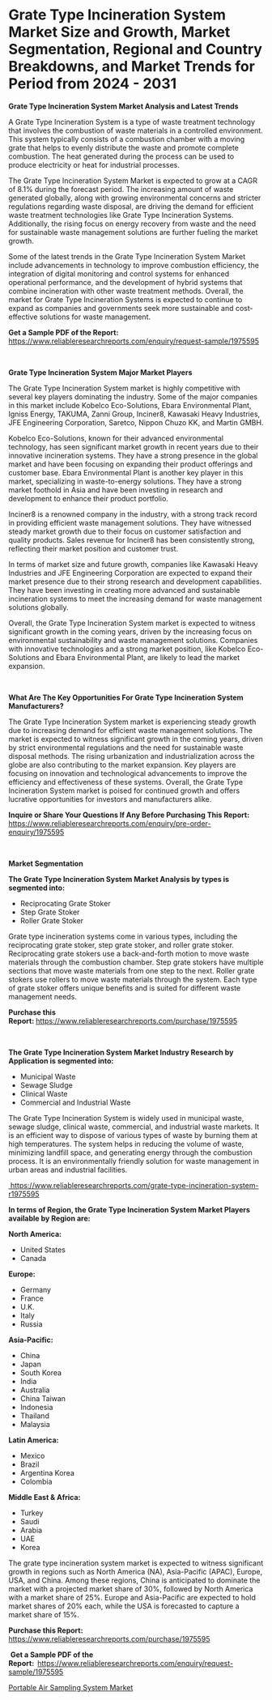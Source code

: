 <p><h1>Grate Type Incineration System Market Size and Growth, Market Segmentation, Regional and Country Breakdowns, and Market Trends for Period from 2024 -  2031</h1></p><p><strong>Grate Type Incineration System Market Analysis and Latest Trends</strong></p>
<p><p>A Grate Type Incineration System is a type of waste treatment technology that involves the combustion of waste materials in a controlled environment. This system typically consists of a combustion chamber with a moving grate that helps to evenly distribute the waste and promote complete combustion. The heat generated during the process can be used to produce electricity or heat for industrial processes.</p><p>The Grate Type Incineration System Market is expected to grow at a CAGR of 8.1% during the forecast period. The increasing amount of waste generated globally, along with growing environmental concerns and stricter regulations regarding waste disposal, are driving the demand for efficient waste treatment technologies like Grate Type Incineration Systems. Additionally, the rising focus on energy recovery from waste and the need for sustainable waste management solutions are further fueling the market growth.</p><p>Some of the latest trends in the Grate Type Incineration System Market include advancements in technology to improve combustion efficiency, the integration of digital monitoring and control systems for enhanced operational performance, and the development of hybrid systems that combine incineration with other waste treatment methods. Overall, the market for Grate Type Incineration Systems is expected to continue to expand as companies and governments seek more sustainable and cost-effective solutions for waste management.</p></p>
<p><strong>Get a Sample PDF of the Report:&nbsp;</strong> <a href="https://www.reliableresearchreports.com/enquiry/request-sample/1975595">https://www.reliableresearchreports.com/enquiry/request-sample/1975595</a></p>
<p>&nbsp;</p>
<p><strong>Grate Type Incineration System Major Market Players</strong></p>
<p><p>The Grate Type Incineration System market is highly competitive with several key players dominating the industry. Some of the major companies in this market include Kobelco Eco-Solutions, Ebara Environmental Plant, Igniss Energy, TAKUMA, Zanni Group, Inciner8, Kawasaki Heavy Industries, JFE Engineering Corporation, Saretсo, Nippon Chuzo KK, and Martin GMBH.</p><p>Kobelco Eco-Solutions, known for their advanced environmental technology, has seen significant market growth in recent years due to their innovative incineration systems. They have a strong presence in the global market and have been focusing on expanding their product offerings and customer base. Ebara Environmental Plant is another key player in this market, specializing in waste-to-energy solutions. They have a strong market foothold in Asia and have been investing in research and development to enhance their product portfolio.</p><p>Inciner8 is a renowned company in the industry, with a strong track record in providing efficient waste management solutions. They have witnessed steady market growth due to their focus on customer satisfaction and quality products. Sales revenue for Inciner8 has been consistently strong, reflecting their market position and customer trust.</p><p>In terms of market size and future growth, companies like Kawasaki Heavy Industries and JFE Engineering Corporation are expected to expand their market presence due to their strong research and development capabilities. They have been investing in creating more advanced and sustainable incineration systems to meet the increasing demand for waste management solutions globally.</p><p>Overall, the Grate Type Incineration System market is expected to witness significant growth in the coming years, driven by the increasing focus on environmental sustainability and waste management solutions. Companies with innovative technologies and a strong market position, like Kobelco Eco-Solutions and Ebara Environmental Plant, are likely to lead the market expansion.</p></p>
<p>&nbsp;</p>
<p><strong>What Are The Key Opportunities For Grate Type Incineration System Manufacturers?</strong></p>
<p><p>The Grate Type Incineration System market is experiencing steady growth due to increasing demand for efficient waste management solutions. The market is expected to witness significant growth in the coming years, driven by strict environmental regulations and the need for sustainable waste disposal methods. The rising urbanization and industrialization across the globe are also contributing to the market expansion. Key players are focusing on innovation and technological advancements to improve the efficiency and effectiveness of these systems. Overall, the Grate Type Incineration System market is poised for continued growth and offers lucrative opportunities for investors and manufacturers alike.</p></p>
<p><strong>Inquire or Share Your Questions If Any Before Purchasing This Report:</strong> <a href="https://www.reliableresearchreports.com/enquiry/pre-order-enquiry/1975595">https://www.reliableresearchreports.com/enquiry/pre-order-enquiry/1975595</a></p>
<p>&nbsp;</p>
<p><strong>Market Segmentation</strong></p>
<p><strong>The Grate Type Incineration System Market Analysis by types is segmented into:</strong></p>
<p><ul><li>Reciprocating Grate Stoker</li><li>Step Grate Stoker</li><li>Roller Grate Stoker</li></ul></p>
<p><p>Grate type incineration systems come in various types, including the reciprocating grate stoker, step grate stoker, and roller grate stoker. Reciprocating grate stokers use a back-and-forth motion to move waste materials through the combustion chamber. Step grate stokers have multiple sections that move waste materials from one step to the next. Roller grate stokers use rollers to move waste materials through the system. Each type of grate stoker offers unique benefits and is suited for different waste management needs.</p></p>
<p><strong>Purchase this Report:&nbsp;</strong><a href="https://www.reliableresearchreports.com/purchase/1975595">https://www.reliableresearchreports.com/purchase/1975595</a></p>
<p>&nbsp;</p>
<p><strong>The Grate Type Incineration System Market Industry Research by Application is segmented into:</strong></p>
<p><ul><li>Municipal Waste</li><li>Sewage Sludge</li><li>Clinical Waste</li><li>Commercial and Industrial Waste</li></ul></p>
<p><p>The Grate Type Incineration System is widely used in municipal waste, sewage sludge, clinical waste, commercial, and industrial waste markets. It is an efficient way to dispose of various types of waste by burning them at high temperatures. The system helps in reducing the volume of waste, minimizing landfill space, and generating energy through the combustion process. It is an environmentally friendly solution for waste management in urban areas and industrial facilities.</p></p>
<p><a href="https://www.reliableresearchreports.com/grate-type-incineration-system-r1975595">&nbsp;https://www.reliableresearchreports.com/grate-type-incineration-system-r1975595</a></p>
<p><strong>In terms of Region, the Grate Type Incineration System Market Players available by Region are:</strong></p>
<p>
    <p> <strong> North America: </strong>
        <ul>
            <li>United States</li>
            <li>Canada</li>
        </ul>
        </p> 
    <p> <strong> Europe: </strong>
        <ul>
            <li>Germany</li>
            <li>France</li>
            <li>U.K.</li>
            <li>Italy</li>
            <li>Russia</li>
        </ul>
        </p> 
    <p> <strong> Asia-Pacific: </strong>
        <ul>
            <li>China</li>
            <li>Japan</li>
            <li>South Korea</li>
            <li>India</li>
            <li>Australia</li>
            <li>China Taiwan</li>
            <li>Indonesia</li>
            <li>Thailand</li>
            <li>Malaysia</li>
        </ul>
        </p> 
    <p> <strong> Latin America: </strong>
        <ul>
            <li>Mexico</li>
            <li>Brazil</li>
            <li>Argentina Korea</li>
            <li>Colombia</li>
        </ul>
        </p> 
    <p> <strong> Middle East & Africa: </strong>
        <ul>
            <li>Turkey</li>
            <li>Saudi</li>
            <li>Arabia</li>
            <li>UAE</li>
            <li>Korea</li>
        </ul>
    </p>
    </p>
<p><p>The grate type incineration system market is expected to witness significant growth in regions such as North America (NA), Asia-Pacific (APAC), Europe, USA, and China. Among these regions, China is anticipated to dominate the market with a projected market share of 30%, followed by North America with a market share of 25%. Europe and Asia-Pacific are expected to hold market shares of 20% each, while the USA is forecasted to capture a market share of 15%.</p></p>
<p><strong>Purchase this Report: </strong><a href="https://www.reliableresearchreports.com/purchase/1975595">https://www.reliableresearchreports.com/purchase/1975595</a></p>
<p>&nbsp;<strong>Get a Sample PDF of the Report:&nbsp;&nbsp;</strong><a href="https://www.reliableresearchreports.com/enquiry/request-sample/1975595">https://www.reliableresearchreports.com/enquiry/request-sample/1975595</a></p>
<p><strong></strong></p>
<p><p><a href="https://github.com/sofayahoo2023/Market-Research-Report-List-4/blob/main/portable-air-sampling-system-market.md">Portable Air Sampling System Market</a></p></p>